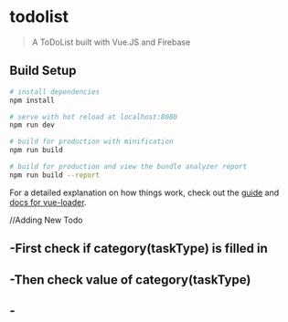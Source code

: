 # todolist

> A ToDoList built with Vue.JS and Firebase

## Build Setup

```bash
# install dependencies
npm install

# serve with hot reload at localhost:8080
npm run dev

# build for production with minification
npm run build

# build for production and view the bundle analyzer report
npm run build --report
```

For a detailed explanation on how things work, check out the [guide](http://vuejs-templates.github.io/webpack/) and [docs for vue-loader](http://vuejs.github.io/vue-loader).

//Adding New Todo

## -First check if category(taskType) is filled in

## -Then check value of category(taskType)

## -
